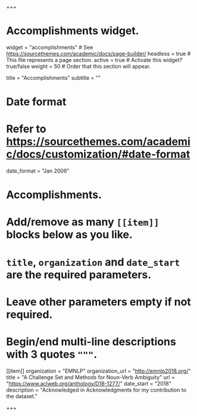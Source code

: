 +++
# Accomplishments widget.
widget = "accomplishments"  # See https://sourcethemes.com/academic/docs/page-builder/
headless = true  # This file represents a page section.
active = true  # Activate this widget? true/false
weight = 50  # Order that this section will appear.

title = "Accomplish&shy;ments"
subtitle = ""

# Date format
#   Refer to https://sourcethemes.com/academic/docs/customization/#date-format
date_format = "Jan 2006"

# Accomplishments.
#   Add/remove as many `[[item]]` blocks below as you like.
#   `title`, `organization` and `date_start` are the required parameters.
#   Leave other parameters empty if not required.
#   Begin/end multi-line descriptions with 3 quotes `"""`.

[[item]]
  organization = "EMNLP"
  organization_url = "http://emnlp2018.org/"
  title = "A Challenge Set and Methods for Noun-Verb Ambiguity"
  url = "https://www.aclweb.org/anthology/D18-1277/"
  date_start = "2018"
  description = "Acknowledged in Acknowledgments for my contribution to the dataset."

+++
